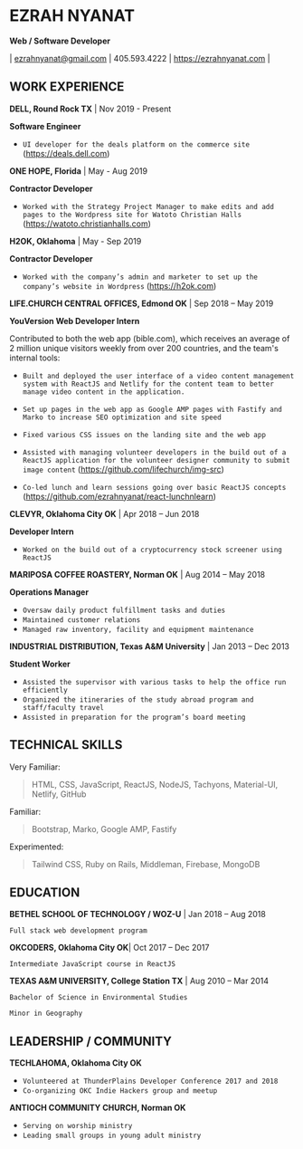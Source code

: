 # EZRAH NYANAT
**Web / Software Developer** 

| ezrahnyanat@gmail.com | 405.593.4222 | https://ezrahnyanat.com |

## WORK EXPERIENCE

**DELL, Round Rock TX** | Nov 2019 - Present

**Software Engineer**

* `UI developer for the deals platform on the commerce site` (https://deals.dell.com)

**ONE HOPE, Florida** | May - Aug 2019

**Contractor Developer**

* `Worked with the Strategy Project Manager to make edits and add pages to the Wordpress site for Watoto Christian Halls` (https://watoto.christianhalls.com)

**H2OK, Oklahoma** | May - Sep 2019

**Contractor Developer**

* `Worked with the company’s admin and marketer to set up the company’s website in Wordpress`
(https://h2ok.com)

**LIFE.CHURCH CENTRAL OFFICES, Edmond OK** | Sep 2018 – May 2019

**YouVersion Web Developer Intern**

Contributed to both the web app (bible.com), which receives an average of 2 million unique visitors weekly from over 200 countries, and the team's internal tools: 

* `Built and deployed the user interface of a video content management system with ReactJS and Netlify for the content team to better manage video content in the application.`

* `Set up pages in the web app as Google AMP pages with Fastify and Marko to increase SEO optimization and site speed`

* `Fixed various CSS issues on the landing site and the web app` 

* `Assisted with managing volunteer developers in the build out of a ReactJS application for the volunteer designer community to submit image content` (https://github.com/lifechurch/img-src)

* `Co-led lunch and learn sessions going over basic ReactJS concepts` (https://github.com/ezrahnyanat/react-lunchnlearn)

**CLEVYR, Oklahoma City OK** | Apr 2018 – Jun 2018

**Developer Intern**

* `Worked on the build out of a cryptocurrency stock screener using ReactJS`

**MARIPOSA COFFEE ROASTERY, Norman OK** | Aug 2014 – May 2018

**Operations Manager**
* `Oversaw daily product fulfillment tasks and duties`
* `Maintained customer relations` 
* `Managed raw inventory, facility and equipment maintenance`

**INDUSTRIAL DISTRIBUTION, Texas A&M University** | Jan 2013 – Dec 2013

**Student Worker**

* `Assisted the supervisor with various tasks to help the office run efficiently`
* `Organized the itineraries of the study abroad program and staff/faculty travel`
* `Assisted in preparation for the program’s board meeting`

## TECHNICAL SKILLS

Very Familiar: 
> HTML, CSS, JavaScript, ReactJS, NodeJS, Tachyons, Material-UI, Netlify, GitHub

Familiar:
> Bootstrap, Marko, Google AMP, Fastify

Experimented: 
> Tailwind CSS, Ruby on Rails, Middleman, Firebase, MongoDB

## EDUCATION

**BETHEL SCHOOL OF TECHNOLOGY / WOZ-U** | Jan 2018 – Aug 2018

`Full stack web development program`

**OKCODERS, Oklahoma City OK**| Oct 2017 – Dec 2017

`Intermediate JavaScript course in ReactJS`

**TEXAS A&M UNIVERSITY, College Station TX** | Aug 2010 – Mar 2014

`Bachelor of Science in Environmental Studies`

`Minor in Geography`

## LEADERSHIP / COMMUNITY

**TECHLAHOMA, Oklahoma City OK**

* `Volunteered at ThunderPlains Developer Conference 2017 and 2018`
* `Co-organizing OKC Indie Hackers group and meetup`

**ANTIOCH COMMUNITY CHURCH, Norman OK**

* `Serving on worship ministry`
* `Leading small groups in young adult ministry`

